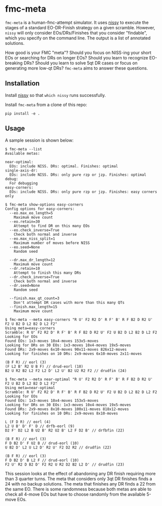 # fmc-meta

`fmc-meta` is a human-fmc-attempt simulator. It uses [nissy](https://nissy.tronto.net/) to execute the stages of a standard EO-DR-Finish strategy on a given scramble. However, `nissy` will only consider EOs/DRs/Finishes that you consider "findable", which you specify on the command line. The output is a list of annotated solutions.

How good is your FMC "meta"? Should you focus on NISS-ing your short EOs or searching for DRs on longer EOs? Should you learn to recognize EO-breaking DRs? Should you learn to solve 5qt DR cases or focus on generating more low-qt DRs?  `fmc-meta` aims to answer these questions.

## Installation

Install [nissy](https://nissy.tronto.net/) so that `which nissy` runs successfully.

Install `fmc-meta` from a clone of this repo:
```
pip install -e .
```

## Usage

A sample session is shown below:
```
$ fmc-meta --list
Available metas:

near-optimal:
  EOs: include NISS. DRs: optimal. Finishes: optimal
single-axis-dr:
  EOs: include NISS. DRs: only pure rzp or jzp. Finishes: optimal
debug:
  For debugging
easy-corners:
  EOs: include NISS. DRs: only pure rzp or jzp. Finishes: easy corners only

$ fmc-meta show-options easy-corners
Config options for easy-corners:
  --eo.max_eo_length=5
    Maximum move count
  --eo.retain=30
    Attempt to find DR on this many EOs
  --eo.check_inverse=True
    Check both normal and inverse
  --eo.max_niss_split=1
    Maximum number of moves before NISS
  --eo.seed=None
    Random seed

  --dr.max_dr_length=12
    Maximum move count
  --dr.retain=10
    Attempt to finish this many DRs
  --dr.check_inverse=True
    Check both normal and inverse
  --dr.seed=None
    Random seed

  --finish.max_qt_count=3
    Don't attempt DR cases with more than this many QTs
  --finish.max_length=15
    Maximum move count

$ fmc-meta --meta easy-corners "R U' F2 R2 D' R F' B' R F B2 D R2 U' F2 U B2 D L2 B2 D L2 F2"
Using meta=easy-corners
Scramble: R U' F2 R2 D' R F' B' R F B2 D R2 U' F2 U B2 D L2 B2 D L2 F2
Looking for EOs
Found EOs: 1x3-moves 10x4-moves 153x5-moves
Looking for DRs on 30 EOs: 1x3-moves 10x4-moves 19x5-moves
Found DRs: 2x9-moves 6x10-moves 90x11-moves 826x12-moves
Looking for finishes on 10 DRs: 2x9-moves 6x10-moves 2x11-moves

(B F R) // eorl (3)
(F L2 B' R2 U B F) // drud-eorl (10)
B2 U R2 B2 L2 F2 L2 D' L2 U' B2 U2 R2 F2 // drudfin (24)

$ fmc-meta --meta near-optimal "R U' F2 R2 D' R F' B' R F B2 D R2 U' F2 U B2 D L2 B2 D L2 F2"
Using meta=near-optimal
Scramble: R U' F2 R2 D' R F' B' R F B2 D R2 U' F2 U B2 D L2 B2 D L2 F2
Looking for EOs
Found EOs: 1x3-moves 10x4-moves 153x5-moves
Looking for DRs on 30 EOs: 1x3-moves 10x4-moves 19x5-moves
Found DRs: 2x9-moves 8x10-moves 100x11-moves 818x12-moves
Looking for finishes on 10 DRs: 2x9-moves 8x10-moves

L (F D R) // eorl (4)
L2 U B' D' F' D // drfb-eorl (9)
D2 F' D2 L2 B U2 B' R2 U2 B' L2 F D2 B' // drfbfin (22)

(B F R) // eorl (3)
F D B2 D' F U2 B // drud-eorl (10)
U B2 D' L2 U L2 D' R2 U' F2 D2 R2 // drudfin (22)

(B F R) // eorl (3)
F D B2 D' B L2 F // drud-eorl (10)
F2 U' R2 D B2 D' F2 R2 U R2 D2 B2 L2 D' // drudfin (23)
```

This session looks at the effect of abandoning any DR finish requiring more than 3 quarter turns. 
The meta that considers only 3qt DR finishes finds a 24 with no backup solutions. 
The meta that finishes any DR finds a 22 from the same EO. 
There is some randomness because both metas are able to check all 4-move EOs 
but have to choose randomly from the available 5-move EOs.